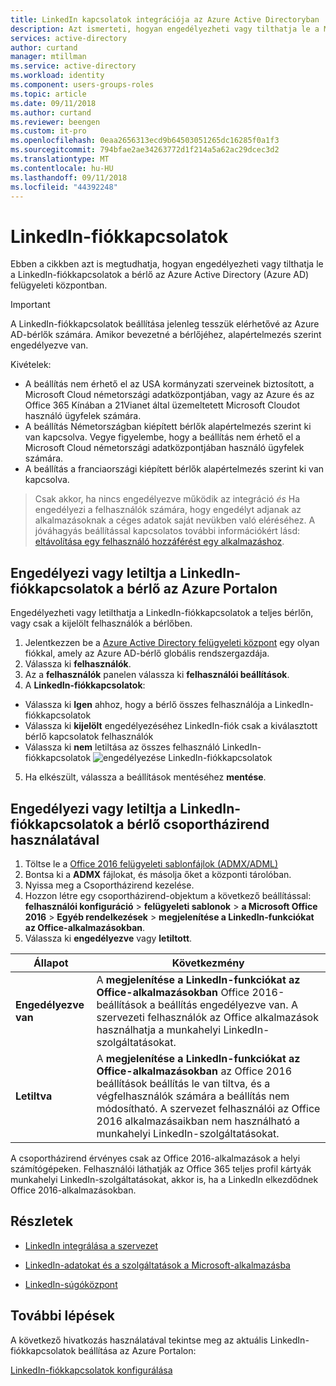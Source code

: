 ```yaml
---
title: LinkedIn kapcsolatok integrációja az Azure Active Directoryban |} A Microsoft Docs
description: Azt ismerteti, hogyan engedélyezheti vagy tilthatja le a Microsoft-alkalmazások az Azure Active Directoryban a LinkedIn-fiókkapcsolatok
services: active-directory
author: curtand
manager: mtillman
ms.service: active-directory
ms.workload: identity
ms.component: users-groups-roles
ms.topic: article
ms.date: 09/11/2018
ms.author: curtand
ms.reviewer: beengen
ms.custom: it-pro
ms.openlocfilehash: 0eaa2656313ecd9b64503051265dc16285f0a1f3
ms.sourcegitcommit: 794bfae2ae34263772d1f214a5a62ac29dcec3d2
ms.translationtype: MT
ms.contentlocale: hu-HU
ms.lasthandoff: 09/11/2018
ms.locfileid: "44392248"
---
```

# <a name="linkedin-account-connections"></a>LinkedIn-fiókkapcsolatok

Ebben a cikkben azt is megtudhatja, hogyan engedélyezheti vagy tilthatja le a LinkedIn-fiókkapcsolatok a bérlő az Azure Active Directory (Azure AD) felügyeleti központban.

> [!IMPORTANT]
> A LinkedIn-fiókkapcsolatok beállítása jelenleg tesszük elérhetővé az Azure AD-bérlők számára. Amikor bevezetné a bérlőjéhez, alapértelmezés szerint engedélyezve van. 
> 
> Kivételek:
> * A beállítás nem érhető el az USA kormányzati szerveinek biztosított, a Microsoft Cloud németországi adatközpontjában, vagy az Azure és az Office 365 Kínában a 21Vianet által üzemeltetett Microsoft Cloudot használó ügyfelek számára.
> * A beállítás Németországban kiépített bérlők alapértelmezés szerint ki van kapcsolva. Vegye figyelembe, hogy a beállítás nem érhető el a Microsoft Cloud németországi adatközpontjában használó ügyfelek számára.
> * A beállítás a franciaországi kiépített bérlők alapértelmezés szerint ki van kapcsolva.

> Csak akkor, ha nincs engedélyezve működik az integráció *és* Ha engedélyezi a felhasználók számára, hogy engedélyt adjanak az alkalmazásoknak a céges adatok saját nevükben való eléréséhez. A jóváhagyás beállítással kapcsolatos további információkért lásd: [eltávolítása egy felhasználó hozzáférést egy alkalmazáshoz](https://docs.microsoft.com/azure/active-directory/application-access-assignment-how-to-remove-assignment).

## <a name="enable-or-disable-linkedin-account-connections-for-your-tenant-in-the-azure-portal"></a>Engedélyezi vagy letiltja a LinkedIn-fiókkapcsolatok a bérlő az Azure Portalon

Engedélyezheti vagy letilthatja a LinkedIn-fiókkapcsolatok a teljes bérlőn, vagy csak a kijelölt felhasználók a bérlőben.

1. Jelentkezzen be a [Azure Active Directory felügyeleti központ](https://aad.portal.azure.com/) egy olyan fiókkal, amely az Azure AD-bérlő globális rendszergazdája.
2. Válassza ki **felhasználók**.
3. Az a **felhasználók** panelen válassza ki **felhasználói beállítások**.
4. A **LinkedIn-fiókkapcsolatok**:
  * Válassza ki **Igen** ahhoz, hogy a bérlő összes felhasználója a LinkedIn-fiókkapcsolatok
  * Válassza ki **kijelölt** engedélyezéséhez LinkedIn-fiók csak a kiválasztott bérlő kapcsolatok felhasználók
  * Válassza ki **nem** letiltása az összes felhasználó LinkedIn-fiókkapcsolatok ![engedélyezése LinkedIn-fiókkapcsolatok](./media/linkedin-integration/linkedin-integration.png)
5. Ha elkészült, válassza a beállítások mentéséhez **mentése**.

## <a name="enable-or-disable-linkedin-account-connections-for-your-tenant-using-group-policy"></a>Engedélyezi vagy letiltja a LinkedIn-fiókkapcsolatok a bérlő csoportházirend használatával

1. Töltse le a [Office 2016 felügyeleti sablonfájlok (ADMX/ADML)](https://www.microsoft.com/download/details.aspx?id=49030)
2. Bontsa ki a **ADMX** fájlokat, és másolja őket a központi tárolóban.
3. Nyissa meg a Csoportházirend kezelése.
4. Hozzon létre egy csoportházirend-objektum a következő beállítással: **felhasználói konfiguráció** > **felügyeleti sablonok** > **a Microsoft Office 2016**  >  **Egyéb rendelkezések** > **megjelenítése a LinkedIn-funkciókat az Office-alkalmazásokban**.
5. Válassza ki **engedélyezve** vagy **letiltott**.
  
 Állapot | Következmény
------ | ------
**Engedélyezve van** | A **megjelenítése a LinkedIn-funkciókat az Office-alkalmazásokban** Office 2016-beállítások a beállítás engedélyezve van. A szervezeti felhasználók az Office alkalmazások használhatja a munkahelyi LinkedIn-szolgáltatásokat.
 **Letiltva** | A **megjelenítése a LinkedIn-funkciókat az Office-alkalmazásokban** az Office 2016 beállítások beállítás le van tiltva, és a végfelhasználók számára a beállítás nem módosítható. A szervezet felhasználói az Office 2016 alkalmazásaikban nem használható a munkahelyi LinkedIn-szolgáltatásokat.

A csoportházirend érvényes csak az Office 2016-alkalmazások a helyi számítógépeken. Felhasználói láthatják az Office 365 teljes profil kártyák munkahelyi LinkedIn-szolgáltatásokat, akkor is, ha a LinkedIn elkezdődnek Office 2016-alkalmazásokban.

## <a name="learn-more"></a>Részletek

* [LinkedIn integrálása a szervezet](linkedin-user-consent.md)

* [LinkedIn-adatokat és a szolgáltatások a Microsoft-alkalmazásba](https://go.microsoft.com/fwlink/?linkid=850740)

* [LinkedIn-súgóközpont](https://www.linkedin.com/help/linkedin)

## <a name="next-steps"></a>További lépések
A következő hivatkozás használatával tekintse meg az aktuális LinkedIn-fiókkapcsolatok beállítása az Azure Portalon:

[LinkedIn-fiókkapcsolatok konfigurálása](https://aad.portal.azure.com/#blade/Microsoft_AAD_IAM/UserManagementMenuBlade/UserSettings) 